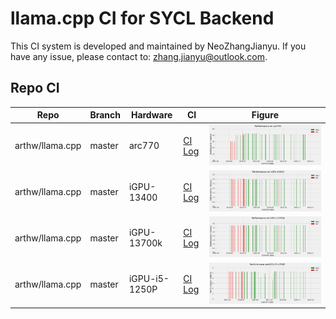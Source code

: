 # llama.cpp CI for SYCL Backend

This CI system is developed and maintained by NeoZhangJianyu. If you have any issue, please contact to: [zhang.jianyu@outlook.com](zhang.jianyu@outlook.com).

## Repo CI

|Repo|Branch|Hardware|CI|Figure|
|-|-|-|-|-|
|arthw/llama.cpp|master|arc770|[CI Log](./arthw-llama.cpp/master/arc770/README.md)|![Performance](./arthw-llama.cpp/master/arc770/perf.png)|
|arthw/llama.cpp|master|iGPU-13400|[CI Log](./arthw-llama.cpp/master/iGPU-13400/README.md)|![Performance](./arthw-llama.cpp/master/iGPU-13400/perf.png)|
|arthw/llama.cpp|master|iGPU-13700k|[CI Log](./arthw-llama.cpp/master/iGPU-13700k/README.md)|![Performance](./arthw-llama.cpp/master/iGPU-13700k/perf.png)|
|arthw/llama.cpp|master|iGPU-i5-1250P|[CI Log](./arthw-llama.cpp/master/iGPU-i5-1250P/README.md)|![Performance](./arthw-llama.cpp/master/iGPU-i5-1250P/perf.png)|
